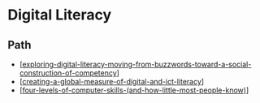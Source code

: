 # Digital Literacy

## Path

- [[exploring-digital-literacy-moving-from-buzzwords-toward-a-social-construction-of-competency]]
- [[creating-a-global-measure-of-digital-and-ict-literacy]]
- [[four-levels-of-computer-skills-(and-how-little-most-people-know)]]



[//begin]: # "Autogenerated link references for markdown compatibility"
[exploring-digital-literacy-moving-from-buzzwords-toward-a-social-construction-of-competency]: ../digital-literacy/exploring-digital-literacy-moving-from-buzzwords-toward-a-social-construction-of-competency "Exploring digital literacy: moving from buzzwords towards a social construction of competency"
[creating-a-global-measure-of-digital-and-ict-literacy]: ../digital-literacy/creating-a-global-measure-of-digital-and-ict-literacy "Creating a global measure of digital and ICT literacy"
[four-levels-of-computer-skills-(and-how-little-most-people-know)]: ../digital-literacy/four-levels-of-computer-skills-(and-how-little-most-people-know) "Four levels of computer skills (and how little most people know)"
[//end]: # "Autogenerated link references"